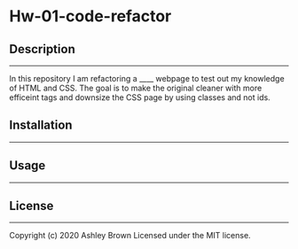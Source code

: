 # Hw-01-code-refactor

## Description
--- 
In this repository I am refactoring a ____ webpage to test out my knowledge of HTML and CSS. 
The goal is to make the original cleaner with more efficeint tags and downsize the CSS page by using classes and not ids. 


## Installation 
---



## Usage 
---


## License 
---

Copyright (c) 2020 Ashley Brown 
Licensed under the MIT license. 